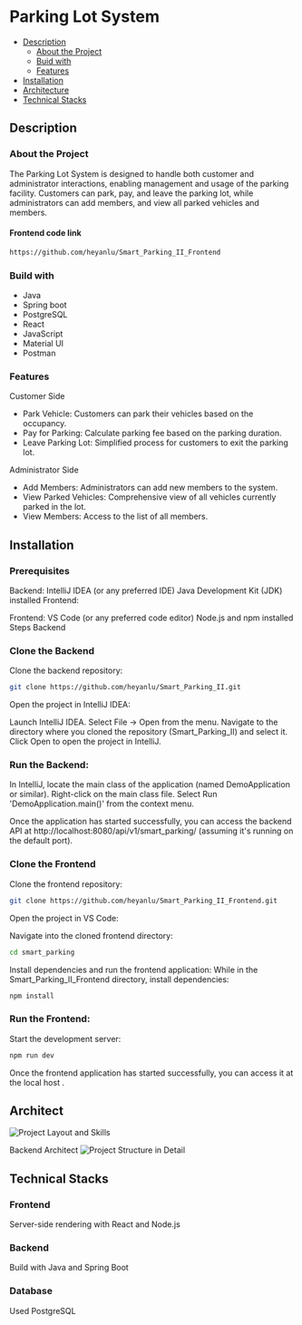 # Parking Lot System 

- [Description](#description)
  - [About the Project](#about-the-project)
  - [Buid with](#buid-with)
  - [Features](#features)
- [Installation](#installation)
- [Architecture](#architecture)
- [Technical Stacks](#technical-stacks)


## Description

### About the Project
The Parking Lot System is designed to handle both customer and administrator interactions, enabling management and usage of the parking facility. 
Customers can park, pay, and leave the parking lot, while administrators can add members, and view all parked vehicles and members.

#### Frontend code link 
```bash
https://github.com/heyanlu/Smart_Parking_II_Frontend
```

### Build with
- Java
- Spring boot
- PostgreSQL
- React
- JavaScript
- Material UI
- Postman

### Features

Customer Side
- Park Vehicle: Customers can park their vehicles based on the occupancy. 
- Pay for Parking: Calculate parking fee based on the parking duration.
- Leave Parking Lot: Simplified process for customers to exit the parking lot.

Administrator Side
- Add Members: Administrators can add new members to the system.
- View Parked Vehicles: Comprehensive view of all vehicles currently parked in the lot.
- View Members: Access to the list of all members.

## Installation

### Prerequisites

Backend:
IntelliJ IDEA (or any preferred IDE)
Java Development Kit (JDK) installed
Frontend:

Frontend:
VS Code (or any preferred code editor)
Node.js and npm installed
Steps
Backend

### Clone the Backend
Clone the backend repository:
```bash
git clone https://github.com/heyanlu/Smart_Parking_II.git
```
Open the project in IntelliJ IDEA:

Launch IntelliJ IDEA.
Select File -> Open from the menu.
Navigate to the directory where you cloned the repository (Smart_Parking_II) and select it.
Click Open to open the project in IntelliJ.

### Run the Backend:
In IntelliJ, locate the main class of the application (named DemoApplication or similar).
Right-click on the main class file.
Select Run 'DemoApplication.main()' from the context menu.

Once the application has started successfully, you can access the backend API at http://localhost:8080/api/v1/smart_parking/ (assuming it's running on the default port).

### Clone the Frontend
Clone the frontend repository:
```bash
git clone https://github.com/heyanlu/Smart_Parking_II_Frontend.git
```
Open the project in VS Code:

Navigate into the cloned frontend directory:
```bash
cd smart_parking
```

Install dependencies and run the frontend application:
While in the Smart_Parking_II_Frontend directory, install dependencies:
```bash
npm install
```

### Run the Frontend:

Start the development server:
```bash
npm run dev
```

Once the frontend application has started successfully, you can access it at the local host .

## Architect

![Project Layout and Skills](https://github.com/heyanlu/Smart_Parking_II/assets/116776352/7d6febd7-9060-481e-98ec-bc447a4afb80)

Backend Architect
![Project Structure in Detail](https://github.com/heyanlu/Smart_Parking_II/assets/116776352/5779d878-5425-4809-a9c2-bd765ec7f779)

## Technical Stacks
### Frontend
Server-side rendering with React and Node.js

### Backend
Build with Java and Spring Boot

### Database
Used PostgreSQL

